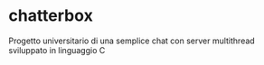 # chatterbox
Progetto universitario di una semplice chat con server multithread sviluppato in linguaggio C
